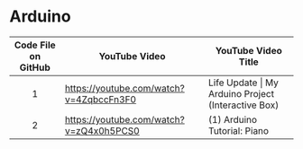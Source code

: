 # Arduino

| Code File on GitHub | YouTube Video | YouTube Video Title |
| :---: | ------------- | ------------- |
| 1 | https://youtube.com/watch?v=4ZqbccFn3F0 | Life Update \| My Arduino Project (Interactive Box) |
| 2 | https://youtube.com/watch?v=zQ4x0h5PCS0 | (1) Arduino Tutorial: Piano |
